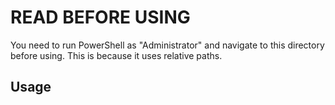 # READ BEFORE USING
You need to run PowerShell as "Administrator" and navigate to this directory before using. This is because it uses relative paths.

## Usage
